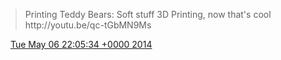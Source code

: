 > Printing Teddy Bears: Soft stuff 3D Printing, now that's cool http://youtu\.be/qc\-tGbMN9Ms

<img src="../../media/tweet.ico" width="12" /> [Tue May 06 22:05:34 +0000 2014](https://twitter.com/DromerDenker/status/463801775514857474)
